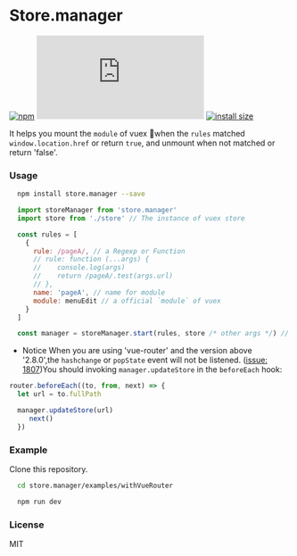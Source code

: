 # Store.manager

[![npm](https://img.shields.io/npm/v/store.manager.svg)](https://www.npmjs.com/package/store.manager) [![size](http://img.badgesize.io/https://cdn.jsdelivr.net/npm/store.manager/dist/store.manager.umd.js?compression=gzip)](http://img.badgesize.io/https://cdn.jsdelivr.net/npm/store.manager/dist/store.manager.umd.js) [![install size](https://packagephobia.now.sh/badge?p=store.manager)](https://packagephobia.now.sh/result?p=store.manager)

It helps you mount the `module` of vuex when the `rules` matched `window.location.href` or return `true`, and unmount when not matched or return 'false'.

### Usage

```Bash
  npm install store.manager --save
```

```JavaScript
  import storeManager from 'store.manager'
  import store from './store' // The instance of vuex store

  const rules = [
    {
      rule: /pageA/, // a Regexp or Function
      // rule: function (...args) {
      //    console.log(args)
      //    return /pageA/.test(args.url)
      // },
      name: 'pageA', // name for module
      module: menuEdit // a official `module` of vuex
    }
  ]

  const manager = storeManager.start(rules, store /* other args */) // that's all!
```
* Notice
When you are using 'vue-router' and the version above '2.8.0',the `hashchange` or `popState` event will not be listened. ([issue: 1807](https://github.com/vuejs/vue-router/issues/1807#issuecomment-336494269))You should invoking `manager.updateStore` in the `beforeEach` hook:

```JavaScript
router.beforeEach((to, from, next) => {
  let url = to.fullPath

  manager.updateStore(url)
     next()
  })
```

### Example

  Clone this repository.
  ```Bash
    cd store.manager/examples/withVueRouter

    npm run dev
  ```

### License

MIT
